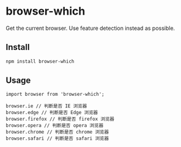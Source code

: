 # browser-which
Get the current browser.
Use feature detection instead as possible.

## Install

```bash
npm install browser-which
``` 

## Usage

```
import browser from 'browser-which';

browser.ie // 判断是否 IE 浏览器
browser.edge // 判断是否 Edge 浏览器
browser.firefox // 判断是否 firefox 浏览器
browser.opera // 判断是否 opera 浏览器
browser.chrome // 判断是否 chrome 浏览器
browser.safari // 判断是否 safari 浏览器
``` 
